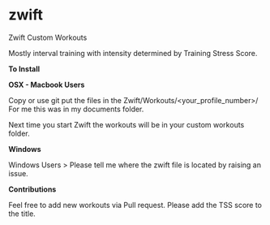 # zwift
Zwift Custom Workouts

Mostly interval training with intensity determined by Training Stress Score. 

**To Install**

**OSX - Macbook Users**

Copy or use git put the files in the Zwift/Workouts/<your_profile_number>/
For me this was in my documents folder. 

Next time you start Zwift the workouts will be in your custom workouts folder.

**Windows**

Windows Users > Please tell me where the zwift file is located by raising an issue.

**Contributions**

Feel free to add new workouts via Pull request. Please add the TSS score to the title.    
